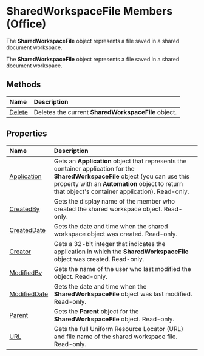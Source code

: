
# SharedWorkspaceFile Members (Office)
The  **SharedWorkspaceFile** object represents a file saved in a shared document workspace.

The  **SharedWorkspaceFile** object represents a file saved in a shared document workspace.


## Methods



|**Name**|**Description**|
|:-----|:-----|
|[Delete](a67423f0-4b35-2a77-b495-ad4ae5cf2c25.md)|Deletes the current  **SharedWorkspaceFile** object.|

## Properties



|**Name**|**Description**|
|:-----|:-----|
|[Application](082b4474-565e-0ba5-bfef-91d67b840b73.md)|Gets an  **Application** object that represents the container application for the **SharedWorkspaceFile** object (you can use this property with an **Automation** object to return that object's container application). Read-only.|
|[CreatedBy](e16e3e87-7188-7650-db58-d26e7a98d4eb.md)|Gets the display name of the member who created the shared workspace object. Read-only.|
|[CreatedDate](c3a45dbd-c6b2-3046-2388-ed23ca7e36f0.md)|Gets the date and time when the shared workspace object was created. Read-only.|
|[Creator](beae3af9-e256-65ba-3814-8b8944910e2a.md)|Gets a 32-bit integer that indicates the application in which the  **SharedWorkspaceFile** object was created. Read-only.|
|[ModifiedBy](d6533854-ddd9-3a41-b74b-94f282779236.md)|Gets the name of the user who last modified the object. Read-only.|
|[ModifiedDate](c4d0f54c-db16-8a1e-a5d0-56ec9d5287fa.md)|Gets the date and time when the  **SharedWorkspaceFile** object was last modified. Read-only.|
|[Parent](756e6cc3-982a-e853-cca1-700f2ec7ef46.md)|Gets the  **Parent** object for the **SharedWorkspaceFile** object. Read-only.|
|[URL](cbdcb807-235b-2904-8407-0cb276c6d342.md)|Gets the full Uniform Resource Locator (URL) and file name of the shared workspace file. Read-only.|
